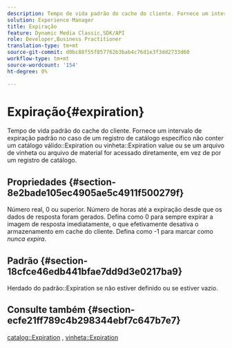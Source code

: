 ```yaml
---
description: Tempo de vida padrão do cache do cliente. Fornece um intervalo de expiração padrão no caso de um registro de catálogo específico não conter um valor válido de Expiração de catálogo ou de expiração de vinheta, ou se um arquivo de vinheta ou arquivo de material for acessado diretamente, em vez de por um registro de catálogo.
solution: Experience Manager
title: Expiração
feature: Dynamic Media Classic,SDK/API
role: Developer,Business Practitioner
translation-type: tm+mt
source-git-commit: d0bc88f55f857762b3bab4c76d1e3f3dd2733d60
workflow-type: tm+mt
source-wordcount: '154'
ht-degree: 0%

---
```



# Expiração{#expiration}

Tempo de vida padrão do cache do cliente. Fornece um intervalo de expiração padrão no caso de um registro de catálogo específico não conter um catálogo válido::Expiration ou vinheta::Expiration value ou se um arquivo de vinheta ou arquivo de material for acessado diretamente, em vez de por um registro de catálogo.

## Propriedades {#section-8e2bade105ec4905ae5c4911f500279f}

Número real, 0 ou superior. Número de horas até a expiração desde que os dados de resposta foram gerados. Defina como 0 para sempre expirar a imagem de resposta imediatamente, o que efetivamente desativa o armazenamento em cache do cliente. Defina como -1 para marcar como *nunca expira*.

## Padrão {#section-18cfce46edb441bfae7dd9d3e0217ba9}

Herdado do padrão::Expiration se não estiver definido ou se estiver vazio.

## Consulte também {#section-ecfe21ff789c4b298344ebf7c647b7e7}

[catalog::Expiration](../../../../../ir-api/material-cat/image-rendering-api-ref/c-ir-material-catalog/c-ir-material-data-reference/r-ir-expiration-dataref.md#reference-5e93943abff54c93bf85aae3b911a3ce) ,  [vinheta::Expiration](../../../../../ir-api/material-cat/image-rendering-api-ref/c-ir-material-catalog/c-ir-vignette-map-reference/r-ir-expiration-vignette.md#reference-df80829da93e4c0ab3f97a1792d9c74c)
